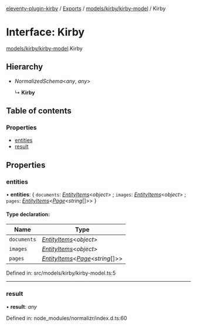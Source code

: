 [eleventy-plugin-kirby](../../../README.md) / [Exports](../../../modules.md) / [models/kirby/kirby-model](../../../modules/models_kirby_kirby_model.md) / Kirby

# Interface: Kirby

[models/kirby/kirby-model](../../../modules/models_kirby_kirby_model.md).Kirby

## Hierarchy

* *NormalizedSchema*<*any*, *any*\>

  ↳ **Kirby**

## Table of contents

### Properties

- [entities](kirby-model.kirby.md#entities)
- [result](kirby-model.kirby.md#result)

## Properties

### entities

• **entities**: { `documents`: [*EntityItems*](kirby-model.entityitems.md)<*object*\> ; `images`: [*EntityItems*](kirby-model.entityitems.md)<*object*\> ; `pages`: [*EntityItems*](kirby-model.entityitems.md)<[*Page*](page-model.page.md)<*string*[]\>\>  }

#### Type declaration:

Name | Type |
------ | ------ |
`documents` | [*EntityItems*](kirby-model.entityitems.md)<*object*\> |
`images` | [*EntityItems*](kirby-model.entityitems.md)<*object*\> |
`pages` | [*EntityItems*](kirby-model.entityitems.md)<[*Page*](page-model.page.md)<*string*[]\>\> |

Defined in: src/models/kirby/kirby-model.ts:5

___

### result

• **result**: *any*

Defined in: node_modules/normalizr/index.d.ts:60
